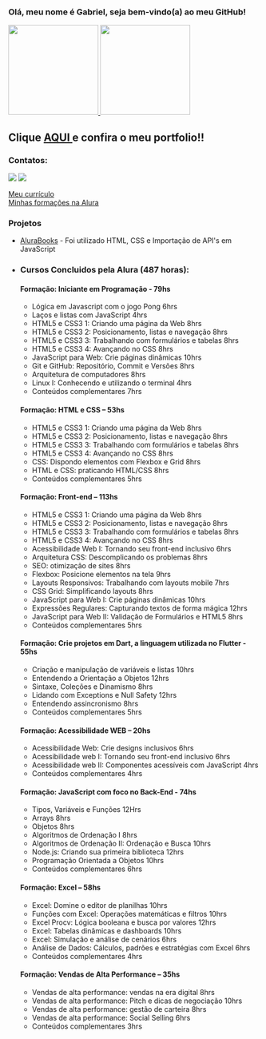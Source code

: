 ### Olá, meu nome é Gabriel, seja bem-vindo(a) ao meu GitHub!
<div>
<a href="https://github.com/gabrielitaqui">
<img height="180em" src="https://github-readme-stats.vercel.app/api/top-langs/?username=gabrielitaqui&layout=compact&langs_count=7&theme=dracula"/>
<img height="180em" src="https://github-readme-stats.vercel.app/api?username=gabrielitaqui&show_icons=true&theme=dracula&include_all_commits=true&count_private=true"/>
</a>

<h2> Clique <a href="https://gabrielitaqui.github.io/Portfolio/" target=" _blank"> AQUI </a> e confira o meu portfolio!! </h2>
</div>

### Contatos:

<div>
<a href = "mailto:itaquigabriel@gmail.com"><img src="https://img.shields.io/badge/Gmail-D14836?style=for-the-badge&logo=gmail&logoColor=white" target="_blank"></a>
<a href="https://www.linkedin.com/in/gabriel-itaqui-248768165/" target="_blank"><img src="https://img.shields.io/badge/-LinkedIn-%230077B5?style=for-the-badge&logo=linkedin&logoColor=white" target="_blank"></a>   
</div>

<a href="https://gabrielitaqui.github.io/Curriculo-Gabriel-Itaqui/" target="_blank"> Meu currículo </a> <br>
<a href="https://cursos.alura.com.br/user/itaquigabriel/fullCertificate/4ef2d6781224cd05336eb3111cdb494d" target="_blank">Minhas formações na Alura</a> <br>

<h3> Projetos </h3>
  <ul>
  <li><a href="https://gabrielitaqui.github.io/alurabooks/">AluraBooks</a> - Foi utilizado HTML, CSS e Importação de API's em JavaScript<li>

<h3>Cursos Concluidos pela Alura (487 horas):</h3>

  <h4>Formação: Iniciante em Programação - 79hs</h4>
  <ul>
    <li>Lógica em Javascript com o jogo Pong 6hrs</li>
    <li>Laços e listas com JavaScript 4hrs</li>
    <li>HTML5 e CSS3 1: Criando uma página da Web 8hrs</li>
    <li>HTML5 e CSS3 2: Posicionamento, listas e navegação 8hrs</li>
    <li>HTML5 e CSS3 3: Trabalhando com formulários e tabelas 8hrs</li>
    <li>HTML5 e CSS3 4: Avançando no CSS 8hrs</li>
    <li>JavaScript para Web: Crie páginas dinâmicas 10hrs</li>
    <li>Git e GitHub: Repositório, Commit e Versões 8hrs</li>
    <li>Arquitetura de computadores 8hrs</li>
    <li>Linux I: Conhecendo e utilizando o terminal 4hrs</li>
    <li>Conteúdos complementares 7hrs</li>
  </ul>

  <h4>Formação: HTML e CSS – 53hs</h4>
  <ul>
    <li>HTML5 e CSS3 1: Criando uma página da Web 8hrs</li>
    <li>HTML5 e CSS3 2: Posicionamento, listas e navegação 8hrs</li>
    <li>HTML5 e CSS3 3: Trabalhando com formulários e tabelas 8hrs</li>
    <li>HTML5 e CSS3 4: Avançando no CSS 8hrs</li>
    <li>CSS: Dispondo elementos com Flexbox e Grid 8hrs</li>
    <li>HTML e CSS: praticando HTML/CSS 8hrs</li>
    <li>Conteúdos complementares 5hrs</li>
  </ul>

  <h4>Formação: Front-end – 113hs</h4>
  <ul>
    <li>HTML5 e CSS3 1: Criando uma página da Web 8hrs</li>
    <li>HTML5 e CSS3 2: Posicionamento, listas e navegação 8hrs</li>
    <li>HTML5 e CSS3 3: Trabalhando com formulários e tabelas 8hrs</li>
    <li>HTML5 e CSS3 4: Avançando no CSS 8hrs</li>
    <li>Acessibilidade Web I: Tornando seu front-end inclusivo 6hrs</li>
    <li>Arquitetura CSS: Descomplicando os problemas 8hrs</li>
    <li>SEO: otimização de sites 8hrs</li>
    <li>Flexbox: Posicione elementos na tela 9hrs</li>
    <li>Layouts Responsivos: Trabalhando com layouts mobile 7hrs</li>
    <li>CSS Grid: Simplificando layouts 8hrs</li>
    <li>JavaScript para Web I: Crie páginas dinâmicas 10hrs</li>
    <li>Expressões Regulares: Capturando textos de forma mágica 12hrs</li>
    <li>JavaScript para Web II: Validação de Formulários e HTML5 8hrs</li>
    <li>Conteúdos complementares 5hrs</li>
  </ul>
  <h4>Formação: Crie projetos em Dart, a linguagem utilizada no Flutter - 55hs</h4>
  <ul>
    <li>Criação e manipulação de variáveis e listas 10hrs</li>
    <li>Entendendo a Orientação a Objetos 12hrs</li>
    <li>Sintaxe, Coleções e Dinamismo 8hrs</li>
    <li>Lidando com Exceptions e Null Safety 12hrs</li>
    <li>Entendendo assincronismo 8hrs</li>
    <li>Conteúdos complementares 5hrs </li>
  </ul>

  <h4>Formação: Acessibilidade WEB – 20hs</h4>
  <ul>
    <li>Acessibilidade Web: Crie designs inclusivos 6hrs</li>
    <li>Acessibilidade web I: Tornando seu front-end inclusivo 6hrs</li>
    <li>Acessibilidade web II: Componentes acessíveis com JavaScript 4hrs</li>
    <li>Conteúdos complementares 4hrs</li>
  </ul>

  <h4>Formação: JavaScript com foco no Back-End - 74hs</h4>
  <ul>
    <li>Tipos, Variáveis e Funções 12Hrs</li>
    <li>Arrays 8hrs</li>
    <li>Objetos 8hrs</li>
    <li>Algoritmos de Ordenação I 8hrs</li>
    <li>Algoritmos de Ordenação II: Ordenação e Busca 10hrs</li>
    <li>Node.js: Criando sua primeira biblioteca 12hrs</li>
    <li>Programação Orientada a Objetos 10hrs</li>
    <li>Conteúdos complementares 6hrs</li>
  </ul>

  <h4>Formação: Excel – 58hs</h4>
  <ul>
    <li>Excel: Domine o editor de planilhas 10hrs</li>
    <li>Funções com Excel: Operações matemáticas e filtros 10hrs</li>
    <li>Excel Procv: Lógica booleana e busca por valores 12hrs</li>
    <li>Excel: Tabelas dinâmicas e dashboards 10hrs</li>
    <li>Excel: Simulação e análise de cenários 6hrs</li>
    <li>Análise de Dados: Cálculos, padrões e estratégias com Excel 6hrs</li>
    <li>Conteúdos complementares 4hrs</li>
  </ul>

  <h4>Formação: Vendas de Alta Performance – 35hs</h4>
  <ul>
    <li>Vendas de alta performance: vendas na era digital 8hrs</li>
    <li>Vendas de alta performance: Pitch e dicas de negociação 10hrs</li>
    <li>Vendas de alta performance: gestão de carteira 8hrs</li>
    <li>Vendas de alta performance: Social Selling 6hrs</li>
    <li>Conteúdos complementares 3hrs</li>
  </ul>
